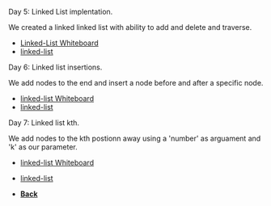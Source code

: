 Day 5: Linked List implentation.

We created a linked linked list with ability to add and delete and traverse.
- [Linked-List Whiteboard](/assets/Linked-lists.png)
- [linked-list](linked-list.js)

Day 6: Linked list insertions.

We add nodes to the end and insert a node before and after a specific node.
- [linked-list Whiteboard](/assets/Linked-lists.png)
- [linked-list](linked-list.js)

Day 7: Linked list kth.

We add nodes to the kth postionn away using a 'number' as arguament and 'k' as our parameter.
- [linked-list Whiteboard](/assets/linked-list-kth.png)
- [linked-list](linked-list.js)

- **[Back](https://github.com/scottie-l/data-structures-and-algorithms/blob/main/javascript/README.md)**
